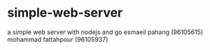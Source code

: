 # simple-web-server
a simple web server with nodejs and go
esmaeil pahang (96105615)
mohammad fattahpour (96105937)
